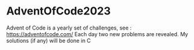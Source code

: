 # AdventOfCode2023
Advent of Code is a yearly set of challenges, see : https://adventofcode.com/
Each day two new problems are revealed. My solutions (if any) will be done in C
